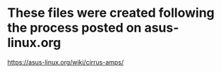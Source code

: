 # These files were created following the process posted on asus-linux.org
https://asus-linux.org/wiki/cirrus-amps/
